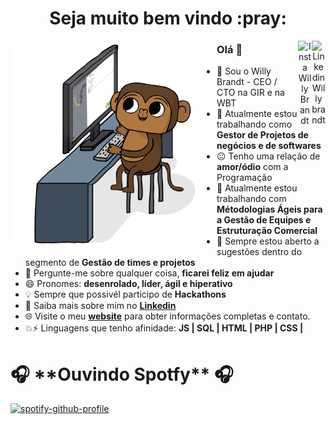 <div align='center'><h1> Seja muito bem vindo :pray:</h1></div>
<div align="center">
<a href="https://www.linkedin.com/in/willybrandt" target="_blank" rel="nofollow"><img align="right" alt="Linkedin Willy brandt" width="22px" src="https://img.icons8.com/color/48/000000/linkedin-2--v2.png" /></a><a href="https://www.instagram.com/willycostaconsultor" target="_blank" rel="nofollow"><img align="right" alt="Insta Willy Brandt" width="22px" src="https://img.icons8.com/color/48/000000/instagram-new--v2.png" /></a>
</div>

<img src='https://github.com/keshavsingh4522/keshavsingh4522/blob/master/Assets/Monkey_Kid_Coding.gif' align='left'>

### Olá 👋
- 🏫 Sou o Willy Brandt - CEO / CTO na GIR e na WBT
- 🔭 Atualmente estou trabalhando como **Gestor de Projetos de negócios e de softwares**
- 😐 Tenho uma relação de **amor/ódio** com a Programação
- 🌱 Atualmente estou trabalhando com **Métodologias Ágeis para a Gestão de Equipes e Estruturação Comercial**
- 🤔 Sempre estou aberto a sugestões dentro do segmento de **Gestão de times e projetos**
- 💬 Pergunte-me sobre qualquer coisa, **ficarei feliz em ajudar**
- 😄 Pronomes: **desenrolado, líder, ágil e hiperativo**
- 💡 Sempre que possivél participo de **Hackathons**
- 👨 Saiba mais sobre mim no **[Linkedin](https://www.linkedin.com/in/willybrandt/)**
- 🌐 Visite o meu **[website](https://wbtic.com.br)** para obter informações completas e contato.
- 💥⚡ Linguagens que tenho afinidade: **JS | SQL | HTML | PHP | CSS |**


<h1>🎧 **Ouvindo Spotfy** 🎧</h1>

[![spotify-github-profile](https://spotify-github-profile.vercel.app/api/view?uid=willybrandtleao&cover_image=true&theme=default&show_offline=false&background_color=121212&interchange=false)](https://github.com/kittinan/spotify-github-profile)




